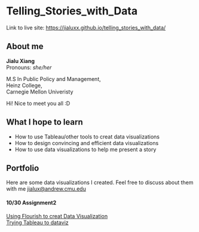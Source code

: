 # Telling_Stories_with_Data

Link to live site: https://jialuxx.github.io/telling_stories_with_data/

## About me
**Jialu Xiang**  
Pronouns: _she/her_

M.S In Public Policy and Management,  
Heinz College,  
Carnegie Mellon Univeristy

Hi! Nice to meet you all :D  
## What I hope to learn
 * How to use Tableau/other tools to creat data visualizations
 * How to design convincing and efficient data visualizations
 * How to use data visualizations to help me present a story
## Portfolio
Here are some data visualizations I created. Feel free to discuss about them with me <jialux@andrew.cmu.edu>

#### 10/30 Assignment2 
[Using Flourish to creat Data Visualization](/dataViz_2.md)  
[Trying Tableau to dataviz](/dataviz_3.md)
